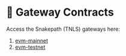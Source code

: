 # 📄 Gateway Contracts

Access the Snakepath (TNLS) gateways here:&#x20;

1. [evm-mainnet](evm-mainnet/ "mention")
2. [evm-testnet](evm-testnet/ "mention")
